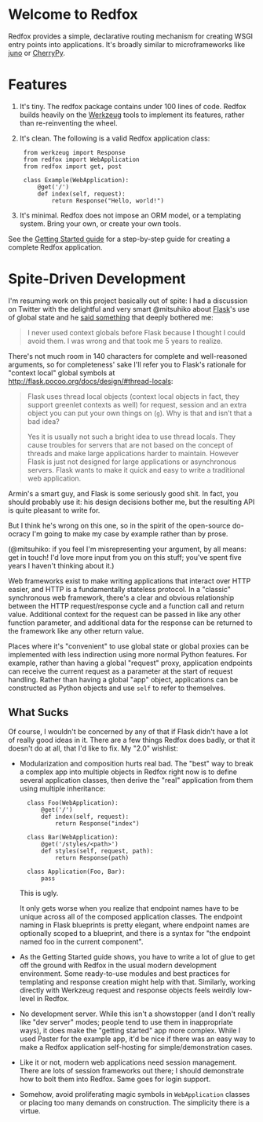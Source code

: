 # Welcome to Redfox

Redfox provides a simple, declarative routing mechanism for creating WSGI
entry points into applications. It's broadly similar to microframeworks like
[juno](https://github.com/breily/juno) or [CherryPy](http://www.cherrypy.org).

# Features

1. It's tiny. The redfox package contains under 100 lines of code. Redfox
    builds heavily on the [Werkzeug](http://werkzeug.pocoo.org) tools to implement
    its features, rather than re-reinventing the wheel.
2. It's clean. The following is a valid Redfox application class:

        from werkzeug import Response
        from redfox import WebApplication
        from redfox import get, post

        class Example(WebApplication):
            @get('/')
            def index(self, request):
                return Response("Hello, world!")

3. It's minimal. Redfox does not impose an ORM model, or a templating system.
Bring your own, or create your own tools.

See the [Getting Started
guide](https://github.com/ojacobson/redfox/wiki/GettingStarted) for a
step-by-step guide for creating a complete Redfox application.

# Spite-Driven Development

I'm resuming work on this project basically out of spite: I had a discussion
on Twitter with the delightful and very smart @mitsuhiko about
[Flask](http://flask.pocoo.org/)'s use of global state and he [said
something](http://twitter.com/mitsuhiko/status/268018102309097472) that deeply
bothered me:

> I never used context globals before Flask because I thought I could
> avoid them.  I was wrong and that took me 5 years to realize.

There's not much room in 140 characters for complete and well-reasoned
arguments, so for completeness' sake I'll refer you to Flask's rationale for
"context local" global symbols at
http://flask.pocoo.org/docs/design/#thread-locals:

> Flask uses thread local objects (context local objects in fact, they
> support greenlet contexts as well) for request, session and an extra
> object you can put your own things on (`g`). Why is that and isn’t
> that a bad idea?
>
> Yes it is usually not such a bright idea to use thread locals. They
> cause troubles for servers that are not based on the concept of
> threads and make large applications harder to maintain. However
> Flask is just not designed for large applications or asynchronous
> servers. Flask wants to make it quick and easy to write a traditional
> web application.

Armin's a smart guy, and Flask is some seriously good shit. In fact, you
should probably use it: his design decisions bother me, but the resulting API
is quite pleasant to write for.

But I think he's wrong on this one, so in the spirit of the open-source
do-ocracy I'm going to make my case by example rather than by prose.

(@mitsuhiko: if you feel I'm misrepresenting your argument, by all means: get
in touch! I'd love more input from you on this stuff; you've spent five years
I haven't thinking about it.)

Web frameworks exist to make writing applications that interact over HTTP
easier, and HTTP is a fundamentally stateless protocol. In a "classic"
synchronous web framework, there's a clear and obvious relationship between
the HTTP request/response cycle and a function call and return value.
Additional context for the request can be passed in like any other function
parameter, and additional data for the response can be returned to the
framework like any other return value.

Places where it's "convenient" to use global state or global proxies can be
implemented with less indirection using more normal Python features. For
example, rather than having a global "request" proxy, application endpoints
can receive the current request as a parameter at the start of request
handling. Rather than having a global "app" object, applications can be
constructed as Python objects and use `self` to refer to themselves.

## What Sucks

Of course, I wouldn't be concerned by any of that if Flask didn't have a lot
of really good ideas in it. There are a few things Redfox does badly, or that
it doesn't do at all, that I'd like to fix. My "2.0" wishlist:

* Modularization and composition hurts real bad. The "best" way to break a
  complex app into multiple objects in Redfox right now is to define several
  application classes, then derive the "real" application from them using
  multiple inheritance:

        class Foo(WebApplication):
            @get('/')
            def index(self, request):
                return Response("index")
        
        class Bar(WebApplication):
            @get('/styles/<path>')
            def styles(self, request, path):
                return Response(path)
        
        class Application(Foo, Bar):
            pass
    
    This is ugly.
    
    It only gets worse when you realize that endpoint names have to be unique
    across all of the composed application classes. The endpoint naming in
    Flask blueprints is pretty elegant, where endpoint names are optionally
    scoped to a blueprint, and there is a syntax for "the endpoint named foo
    in the current component".

* As the Getting Started guide shows, you have to write a lot of glue to get
  off the ground with Redfox in the usual modern development environment. Some
  ready-to-use modules and best practices for templating and response creation
  might help with that. Similarly, working directly with Werkzeug request and
  response objects feels weirdly low-level in Redfox.

* No development server. While this isn't a showstopper (and I don't really
  like "dev server" modes; people tend to use them in inappropriate ways), it
  does make the "getting started" app more complex. While I used Paster for
  the example app, it'd be nice if there was an easy way to make a Redfox
  application self-hosting for simple/demonstration cases.

* Like it or not, modern web applications need session management. There are
  lots of session frameworks out there; I should demonstrate how to bolt them
  into Redfox. Same goes for login support.

* Somehow, avoid proliferating magic symbols in `WebApplication` classes or
  placing too many demands on construction. The simplicity there is a virtue.
